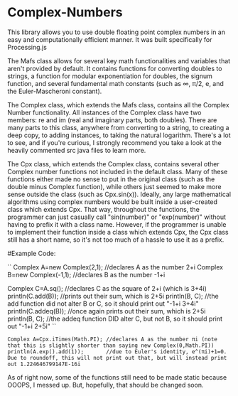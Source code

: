 # Complex-Numbers
This library allows you to use double floating point complex numbers in an easy and computationally efficient manner.
It was built specifically for Processing.js

The Mafs class allows for several key math functionalities and variables that aren't provided by default.  It contains functions for converting doubles to strings, a function
for modular exponentiation for doubles, the signum function, and several fundamental math constants (such as ∞, π/2, e, and the Euler-Mascheroni constant).

The Complex class, which extends the Mafs class, contains all the Complex Number functionality.  All instances of the Complex class have two members: re and im (real and imaginary
parts, both doubles).  There are many parts to this class, anywhere from converting to a string, to creating a deep copy, to adding instances, to taking the natural logarithm.
There's a lot to see, and if you're curious, I strongly recommend you take a look at the heavily commented src java files to learn more.

The Cpx class, which extends the Complex class, contains several other Complex number functions not included in the default class.  Many of these functions either made no sense to
put in the original class (such as the double minus Complex function), while others just seemed to make more sense outside the class (such as Cpx.sin(x)).  Ideally, any large
mathematical algorithms using complex numbers would be built inside a user-created class which extends Cpx.  That way, throughout the functions, the programmer can just casually
call "sin(number)" or "exp(number)" without having to prefix it with a class name.  However, if the programmer is unable to implement their function inside a class which extends
Cpx, the Cpx class still has a short name, so it's not too much of a hassle to use it as a prefix.


#Example Code:

``
Complex A=new Complex(2,1);  //declares A as the number 2+i
Complex B=new Complex(-1,1); //declares B as the number -1+i

Complex C=A.sq();  //declares C as the square of 2+i (which is 3+4i)
println(C.add(B)); //prints out their sum, which is 2+5i
println(B, C);     //the add function did not alter B or C, so it should print out "-1+i 3+4i"
println(C.addeq(B)); //once again prints out their sum, which is 2+5i
println(B, C);     //the addeq function DID alter C, but not B, so it should print out "-1+i 2+5i"
``

``
Complex A=Cpx.iTimes(Math.PI); //declares A as the number πi (note that this is slightly shorter than saying new Complex(0,Math.PI))
println(A.exp().add(1));       //due to Euler's identity, e^(πi)+1=0.  Due to roundoff, this will not print out that, but will instead print out 1.224646799147E-16i
``

As of right now, some of the functions still need to be made static because OOOPS, I messed up.  But, hopefully, that should be changed soon.
